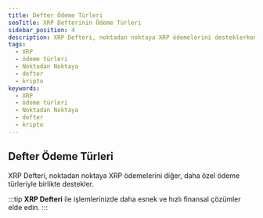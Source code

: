```yaml
---
title: Defter Ödeme Türleri
seoTitle: XRP Defterinin Ödeme Türleri
sidebar_position: 4
description: XRP Defteri, noktadan noktaya XRP ödemelerini desteklerken, aynı zamanda daha özel ödeme türleriyle de uyumludur. Bu sayfada, hangi defter ödeme yöntemlerini keşfedebilirsiniz.
tags: 
  - XRP
  - ödeme türleri
  - Noktadan Noktaya
  - defter
  - kripto
keywords: 
  - XRP
  - ödeme türleri
  - Noktadan Noktaya
  - defter
  - kripto
---
```


## Defter Ödeme Türleri

XRP Defteri, noktadan noktaya XRP ödemelerini diğer, daha özel ödeme türleriyle birlikte destekler.

:::tip
**XRP Defteri** ile işlemlerinizde daha esnek ve hızlı finansal çözümler elde edin.
:::

